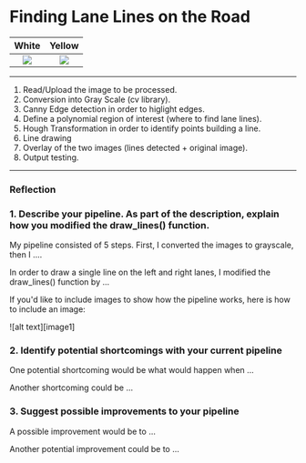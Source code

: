 # **Finding Lane Lines on the Road** 

White                      |  Yellow
:-------------------------:|:-------------------------:
![](./image_output/white.gif) |  ![](./image_output/yellow.gif)


---

1) Read/Upload the image to be processed.
2) Conversion into Gray Scale (cv library).
3) Canny Edge detection in order to higlight edges.
4) Define a polynomial region of interest (where to find lane lines).
5) Hough Transformation in order to identify points building a line.
6) Line drawing
7) Overlay of the two images (lines detected + original image).
8) Output testing.


---

### Reflection

### 1. Describe your pipeline. As part of the description, explain how you modified the draw_lines() function.

My pipeline consisted of 5 steps. First, I converted the images to grayscale, then I .... 

In order to draw a single line on the left and right lanes, I modified the draw_lines() function by ...

If you'd like to include images to show how the pipeline works, here is how to include an image: 

![alt text][image1]


### 2. Identify potential shortcomings with your current pipeline


One potential shortcoming would be what would happen when ... 

Another shortcoming could be ...


### 3. Suggest possible improvements to your pipeline

A possible improvement would be to ...

Another potential improvement could be to ...
